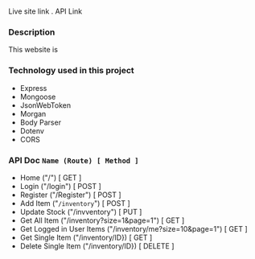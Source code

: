# 

Live site link []().
API Link 


### Description
This website is 


### Technology used in this project
 - Express
 - Mongoose
 - JsonWebToken
 - Morgan
 - Body Parser
 - Dotenv
 - CORS

### API Doc ```Name (Route) [ Method ]```
 - Home ("/") [ GET ]
 - Login ("/login") [ POST ]
 - Register ("/Register") [ POST ]
 - Add Item ("```/inventory```") [ POST ]
 - Update Stock ("/invventory") [ PUT ]
 - Get All Item ("/inventory?size=1&page=1") [ GET ]
 - Get Logged in User Items ("/inventory/me?size=10&page=1") [ GET ]
 - Get Single Item ("/inventory/ID}) [ GET ]
 - Delete Single Item ("/inventory/ID}) [ DELETE ]